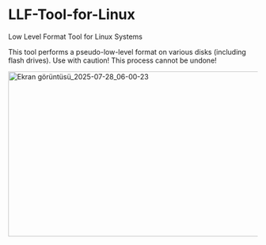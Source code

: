 # LLF-Tool-for-Linux
Low Level Format Tool for Linux Systems

This tool performs a pseudo-low-level format on various disks (including flash drives). Use with caution! This process cannot be undone!

<img width="602" height="333" alt="Ekran görüntüsü_2025-07-28_06-00-23" src="https://github.com/user-attachments/assets/f23d8c24-16d9-44eb-b177-166f44beb4f8" />
